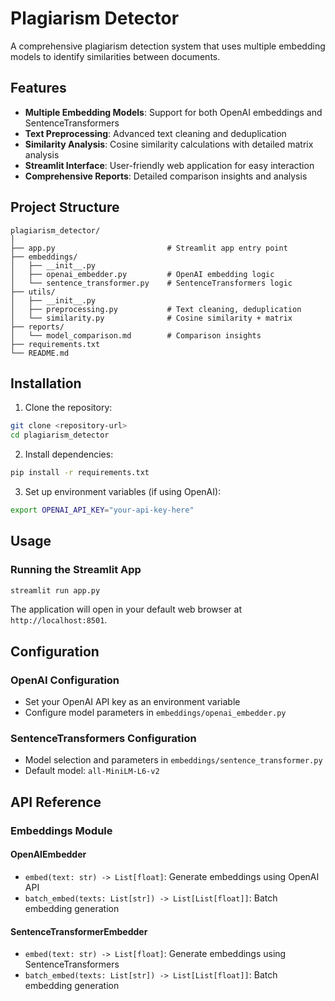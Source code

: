 # Plagiarism Detector

A comprehensive plagiarism detection system that uses multiple embedding models to identify similarities between documents.

## Features

- **Multiple Embedding Models**: Support for both OpenAI embeddings and SentenceTransformers
- **Text Preprocessing**: Advanced text cleaning and deduplication
- **Similarity Analysis**: Cosine similarity calculations with detailed matrix analysis
- **Streamlit Interface**: User-friendly web application for easy interaction
- **Comprehensive Reports**: Detailed comparison insights and analysis

## Project Structure

```
plagiarism_detector/
│
├── app.py                         # Streamlit app entry point
├── embeddings/
│   ├── __init__.py
│   ├── openai_embedder.py         # OpenAI embedding logic
│   └── sentence_transformer.py    # SentenceTransformers logic
├── utils/
│   ├── __init__.py
│   ├── preprocessing.py           # Text cleaning, deduplication
│   └── similarity.py              # Cosine similarity + matrix
├── reports/
│   └── model_comparison.md        # Comparison insights
├── requirements.txt
└── README.md
```

## Installation

1. Clone the repository:
```bash
git clone <repository-url>
cd plagiarism_detector
```

2. Install dependencies:
```bash
pip install -r requirements.txt
```

3. Set up environment variables (if using OpenAI):
```bash
export OPENAI_API_KEY="your-api-key-here"
```

## Usage

### Running the Streamlit App

```bash
streamlit run app.py
```

The application will open in your default web browser at `http://localhost:8501`.

## Configuration

### OpenAI Configuration
- Set your OpenAI API key as an environment variable
- Configure model parameters in `embeddings/openai_embedder.py`

### SentenceTransformers Configuration
- Model selection and parameters in `embeddings/sentence_transformer.py`
- Default model: `all-MiniLM-L6-v2`

## API Reference

### Embeddings Module

#### OpenAIEmbedder
- `embed(text: str) -> List[float]`: Generate embeddings using OpenAI API
- `batch_embed(texts: List[str]) -> List[List[float]]`: Batch embedding generation

#### SentenceTransformerEmbedder
- `embed(text: str) -> List[float]`: Generate embeddings using SentenceTransformers
- `batch_embed(texts: List[str]) -> List[List[float]]`: Batch embedding generation

